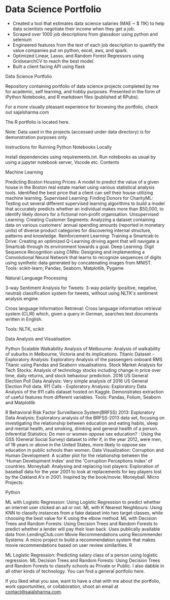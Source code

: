 # Data Science Portfolio 
* Created a tool that estimates data science salaries (MAE ~ $ 11K) to help data scientists negotiate their income when they get a job.
* Scraped over 1000 job descriptions from glassdoor using python and selenium
* Engineered features from the text of each job description to quantify the value companies put on python, excel, aws, and spark. 
* Optimized Linear, Lasso, and Random Forest Regressors using GridsearchCV to reach the best model. 
* Built a client facing API using flask 




Data Science Portfolio

Repository containing portfolio of data science projects completed by me for academic, self learning, and hobby purposes. Presented in the form of iPython Notebooks, and R markdown files (published at RPubs).

For a more visually pleasant experience for browsing the portfolio, check out sajalsharma.com

The R portfolio is located here.

Note: Data used in the projects (accessed under data directory) is for demonstration purposes only.

Instructions for Running Python Notebooks Locally

Install dependencies using requirements.txt.
Run notebooks as usual by using a jupyter notebook server, Vscode etc.
Contents

Machine Learning

Predicting Boston Housing Prices: A model to predict the value of a given house in the Boston real estate market using various statistical analysis tools. Identified the best price that a client can sell their house utilizing machine learning.
Supervised Learning: Finding Donors for CharityML: Testing out several different supervised learning algorithms to build a model that accurately predicts whether an individual makes more than $50,000, to identify likely donors for a fictional non-profit organisation.
Unsupervised Learning: Creating Customer Segments: Analyzing a dataset containing data on various customers' annual spending amounts (reported in monetary units) of diverse product categories for discovering internal structure, patterns and knowledge.
Reinforcement Learning: Training a Smartcab to Drive: Creating an optimized Q-Learning driving agent that will navigate a Smartcab through its environment towards a goal.
Deep Learning: Digit Sequence Recognition using CNNs: Designing and implementing a Convolutional Neural Network that learns to recognize sequences of digits using synthetic data generated by concatenating images from MNIST.
Tools: scikit-learn, Pandas, Seaborn, Matplotlib, Pygame

Natural Language Processing

3-way Sentiment Analysis for Tweets: 3-way polarity (positive, negative, neutral) classification system for tweets, without using NLTK's sentiment analysis engine.

Cross language Information Retrieval: Cross language information retrieval system (CLIR) which, given a query in German, searches text documents written in English.

Tools: NLTK, scikit

Data Analysis and Visualisation

Python
Scalable Walkability Analysis of Melbourne: Analysis of walkability of suburbs in Melbourne, Victoria and its implications.
Titanic Dataset - Exploratory Analysis: Exploratory Analysis of the passengers onboard RMS Titanic using Pandas and Seaborn visualisations.
Stock Market Analysis for Tech Stocks: Analysis of technology stocks including change in price over time, daily returns, and stock behaviour prediction.
2016 US General Election Poll Data Analysis: Very simple analysis of 2016 US General Election Poll data.
911 Calls - Exploratory Analysis: Exploratory Data Analysis of the 911 calls dataset hosted on Kaggle. Demonstrates extraction of useful features from different variables.
Tools: Pandas, Folium, Seaborn and Matplotlib

R
Behavioral Risk Factor Surveillance System(BRFSS) 2013: Exploratory Data Analysis: Exploratory analysis of the BRFSS-2013 data set, focusing on investigating the relationship between education and eating habits, sleep and mental health, and smoking, drinking and general health of a person.
Inferential Statistics: Do men or women oppose sex education? : Using the GSS (General Social Survey) dataset to infer if, in the year 2012, were men, of 18 years or above in the United States, more likely to oppose sex education in public schools than women.
Data Visualization: Corruption and Human Development: A scatter plot for the relationship between the 'Human Development Index' and the 'Corruption Perceptions Index' of countries.
Moneyball: Analysing and replacing lost players: Exploration of baseball data for the year 2001 to look at replacements for key players lost by the Oakland A's in 2001. Inspired by the book/movie: Moneyball.
Micro Projects:

Python

ML with Logistic Regression: Using Logistic Regression to predict whether an internet user clicked an ad or not.
ML with K Nearest Neighbours: Using KNN to classify instances from a fake dataset into two target classes, while choosing the best value for K using the elbow method.
ML with Decision Trees and Random Forests: Using Decision Trees and Random Forests to predict whether a lender will pay their loan back. Uses publically available data from LendingClub.com
Movie Recommendations using Recommender Systems: A micro project to build a recommendation system that makes movie recommendations based on user review similarities.
R

ML Logistic Regression: Predicting salary class of a person using logistic regression.
ML Decision Trees and Random Forests: Using Decision Trees and Random Forests to classify schools as Private or Public.
I also dabble in all other kinds of technology. You can find a general portfolio here.

If you liked what you saw, want to have a chat with me about the portfolio, work opportunities, or collaboration, shoot an email at contact@sajalsharma.com.
